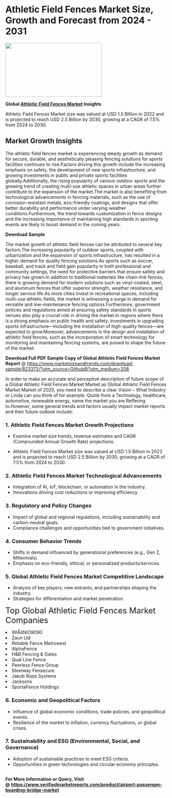 <H1>Athletic Field Fences Market Size, Growth and Forecast from 2024 - 2031</H1><img class="aligncenter size-medium wp-image-584254" src="https://thirdeyenews.in/wp-content/uploads/2024/09/Global-Market-Research-300x168.jpeg" alt="" width="300" height="168" /><p><strong>Global&nbsp;<a href="https://www.marketsizeandtrends.com/download-sample/823372/?utm_source=Github8j?utm_medium=208">Athletic Field Fences Market</a> Insights</strong></p><p>Athletic Field Fences Market size was valued at USD 1.5 Billion in 2022 and is projected to reach USD 2.5 Billion by 2030, growing at a CAGR of 7.5% from 2024 to 2030.</p><p><h2>Market Growth Insights</h2> <p>The athletic field fences market is experiencing steady growth as demand for secure, durable, and aesthetically pleasing fencing solutions for sports facilities continues to rise.Factors driving this growth include the increasing emphasis on safety, the development of new sports infrastructure, and growing investments in public and private sports facilities globally.Additionally, the rising popularity of various outdoor sports and the growing trend of creating multi-use athletic spaces in urban areas further contribute to the expansion of the market.The market is also benefiting from technological advancements in fencing materials, such as the use of corrosion-resistant metals, eco-friendly coatings, and designs that offer better durability and performance under varying weather conditions.Furthermore, the trend towards customization in fence designs and the increasing importance of maintaining high standards in sporting events are likely to boost demand in the coming years.</p> <p><strong>Download Sample</strong></p> <p>The market growth of athletic field fences can be attributed to several key factors.The increasing popularity of outdoor sports, coupled with urbanization and the expansion of sports infrastructure, has resulted in a higher demand for quality fencing solutions.As sports such as soccer, baseball, and track and field gain popularity in both professional and community settings, the need for protective barriers that ensure safety and privacy has grown.In addition to traditional materials like chain-link fences, there is growing demand for modern solutions such as vinyl-coated, steel, and aluminum fences that offer superior strength, weather resistance, and longer service life.As more cities invest in recreational spaces, including multi-use athletic fields, the market is witnessing a surge in demand for versatile and low-maintenance fencing options.Furthermore, government policies and regulations aimed at ensuring safety standards in sports venues also play a crucial role in driving the market.In regions where there is a strong emphasis on public health and safety, investments in upgrading sports infrastructure—including the installation of high-quality fences—are expected to grow.Moreover, advancements in the design and installation of athletic field fences, such as the incorporation of smart technology for monitoring and maintaining fencing systems, are poised to shape the future of the market.</p> <p><span class=""><strong>Download Full PDF Sample Copy of Global Athletic Field Fences Market Report</strong> @ <a href="https://www.marketsizeandtrends.com/download-sample/823372/?utm_source=Github8j?utm_medium=208" target="_blank">https://www.marketsizeandtrends.com/download-sample/823372/?utm_source=Github8j?utm_medium=208</a></span></p><p>In order to make an accurate and perceptive description of future scope of a Global&nbsp;Athletic Field Fences Market Market as Global&nbsp;Athletic Field Fences Market Market of 2025, you need to describe a clear Vision &ndash; What Industry or Linda can you think of for example: Quote from a Technology, healthcare, automotive, renewable energy, name the market you are Reffering to.However, some general trends and factors usually impact market reports and their future outlook include:</p><h3>1.&nbsp;<strong>Athletic Field Fences Market Growth Projections</strong></h3><ul><li>Examine market size trends, revenue estimates and CAGR (Compounded Annual Growth Rate) projections.</li><li><p>Athletic Field Fences Market size was valued at USD 1.5 Billion in 2022 and is projected to reach USD 2.5 Billion by 2030, growing at a CAGR of 7.5% from 2024 to 2030.</p></li></ul><h3>2.&nbsp;<strong>Athletic Field Fences Market Technological Advancements</strong></h3><ul><li>Integration of AI, IoT, blockchain, or automation in the industry.</li><li>Innovations driving cost reductions or improving efficiency.</li></ul><h3>3.&nbsp;<strong>Regulatory and Policy Changes</strong></h3><ul><li>Impact of global and regional regulations, including sustainability and carbon-neutral goals.</li><li>Compliance challenges and opportunities tied to government initiatives.</li></ul><h3>4.&nbsp;<strong>Consumer Behavior Trends</strong></h3><ul><li>Shifts in demand influenced by generational preferences (e.g., Gen Z, Millennials).</li><li>Emphasis on eco-friendly, ethical, or personalized products/services.</li></ul><h3>5.&nbsp;<strong>Global Athletic Field Fences Market Competitive Landscape</strong></h3><ul><li>Analysis of key players, new entrants, and partnerships shaping the industry.</li><li>Strategies for differentiation and market penetration.</li></ul><p data-pm-slice="1 1 []"><span style="color: inherit; font-family: inherit; font-size: 25px;">Top Global Athletic Field Fences Market Companies</span></p><div class="" data-test-id=""><p><li>WIÅšNIOWSKI</li><li> Zaun Ltd</li><li> Reliable Fence Metrowest</li><li> AlphaFence</li><li> H&B Fencing & Gates</li><li> Qual Line Fence</li><li> Peerless Fence Group</li><li> Steelway Fensecure</li><li> Jakob Rope Systems</li><li> Jacksons</li><li> SportaFence Holdings</li></p></div><h3>6.&nbsp;<strong>Economic and Geopolitical Factors</strong></h3><ul><li>Influence of global economic conditions, trade policies, and geopolitical events.</li><li>Resilience of the market to inflation, currency fluctuations, or global crises.</li></ul><h3>7.&nbsp;<strong>Sustainability and ESG (Environmental, Social, and Governance)</strong></h3><ul><li>Adoption of sustainable practices to meet ESG criteria.</li><li>Opportunities in green technologies and circular economy principles.</li></ul><h2><strong style="font-size: 14px;">For More Information or Query, Visit @&nbsp;</strong><a style="background-color: #ffffff; font-size: 14px;" href="https://www.marketsizeandtrends.com/report/athletic-field-fences-market/" target="_blank">https://www.verifiedmarketreports.com/product/airport-passenger-boarding-bridge-market</a></h2>